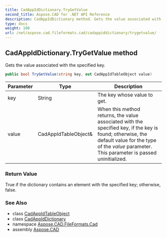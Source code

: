 ```yaml
---
title: CadAppIdDictionary.TryGetValue
second_title: Aspose.CAD for .NET API Reference
description: CadAppIdDictionary method. Gets the value associated with the specified key
type: docs
weight: 100
url: /net/aspose.cad.fileformats.cad/cadappiddictionary/trygetvalue/
---
```

## CadAppIdDictionary.TryGetValue method

Gets the value associated with the specified key.

```csharp
public bool TryGetValue(string key, out CadAppIdTableObject value)
```

| Parameter | Type | Description |
| --- | --- | --- |
| key | String | The key whose value to get. |
| value | CadAppIdTableObject& | When this method returns, the value associated with the specified key, if the key is found; otherwise, the default value for the type of the *value* parameter. This parameter is passed uninitialized. |

### Return Value

True if the dictionary contains an element with the specified key; otherwise, false.

### See Also

* class [CadAppIdTableObject](../../../aspose.cad.fileformats.cad.cadtables/cadappidtableobject/)
* class [CadAppIdDictionary](../)
* namespace [Aspose.CAD.FileFormats.Cad](../../cadappiddictionary/)
* assembly [Aspose.CAD](../../../)


